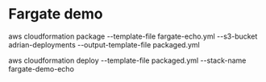 # Fargate demo


aws cloudformation package --template-file fargate-echo.yml --s3-bucket adrian-deployments --output-template-file packaged.yml

aws cloudformation deploy --template-file packaged.yml --stack-name fargate-demo-echo